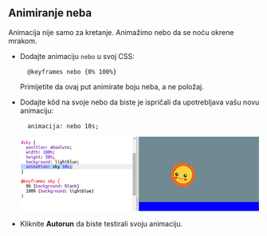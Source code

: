 ## Animiranje neba

Animacija nije samo za kretanje. Animažimo nebo da se noću okrene mrakom.

+ Dodajte animaciju `nebo` u svoj CSS:
    
        @keyframes nebo {0% 100%}
        
    
    Primijetite da ovaj put animirate boju neba, a ne položaj.

+ Dodajte kôd na svoje nebo da biste je ispričali da upotrebljava vašu novu animaciju:
    
        animacija: nebo 10s;
        
    
    ![zaslona](images/sunrise-sky.png)

+ Kliknite **Autorun** da biste testirali svoju animaciju.